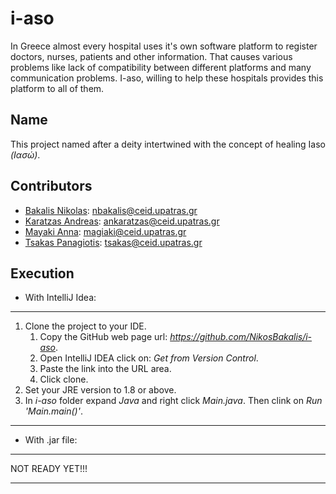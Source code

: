 # i-aso
In Greece almost every hospital uses it's own software platform to register doctors, nurses, patients and other information. That causes various problems like lack of compatibility between different platforms and many communication problems. I-aso, willing to help these hospitals provides this platform to all of them.

## Name
This project named after a deity intertwined with the concept of healing Iaso *(Ιασώ)*.

## Contributors
* [Bakalis Nikolas](https://github.com/NikosBakalis): nbakalis@ceid.upatras.gr
* [Karatzas Andreas](https://github.com/andreasceid): ankaratzas@ceid.upatras.gr
* [Mayaki Anna](https://github.com/annamayaki): magiaki@ceid.upatras.gr
* [Tsakas Panagiotis](https://github.com/TsakasPanagiotis): tsakas@ceid.upatras.gr

## Execution
* With IntelliJ Idea:
***
1. Clone the project to your IDE.
    1. Copy the GitHub web page url: *https://github.com/NikosBakalis/i-aso*.
    2. Open IntelliJ IDEA click on: *Get from Version Control*.
    3. Paste the link into the URL area.
    4. Click clone.
2. Set your JRE version to 1.8 or above.
3. In *i-aso* folder expand *Java* and right click *Main.java*. Then clink on *Run 'Main.main()'*.
***
* With .jar file:
***
NOT READY YET!!!
***
